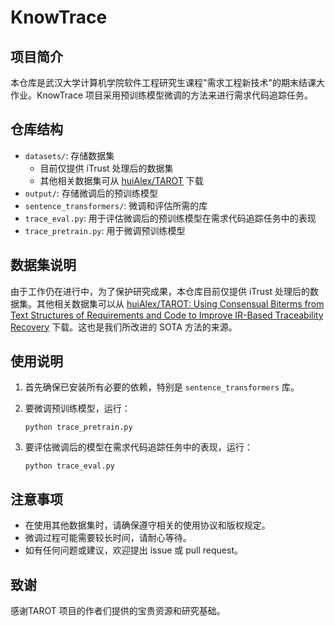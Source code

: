 # KnowTrace

## 项目简介

本仓库是武汉大学计算机学院软件工程研究生课程"需求工程新技术"的期末结课大作业。KnowTrace 项目采用预训练模型微调的方法来进行需求代码追踪任务。

## 仓库结构

- `datasets/`: 存储数据集
  - 目前仅提供 iTrust 处理后的数据集
  - 其他相关数据集可从 [huiAlex/TAROT](https://github.com/huiAlex/TAROT) 下载
- `output/`: 存储微调后的预训练模型
- `sentence_transformers/`: 微调和评估所需的库
- `trace_eval.py`: 用于评估微调后的预训练模型在需求代码追踪任务中的表现
- `trace_pretrain.py`: 用于微调预训练模型

## 数据集说明

由于工作仍在进行中，为了保护研究成果，本仓库目前仅提供 iTrust 处理后的数据集。其他相关数据集可以从 [huiAlex/TAROT: Using Consensual Biterms from Text Structures of Requirements and Code to Improve IR-Based Traceability Recovery](https://github.com/huiAlex/TAROT) 下载。这也是我们所改进的 SOTA 方法的来源。

## 使用说明

1. 首先确保已安装所有必要的依赖，特别是 `sentence_transformers` 库。

2. 要微调预训练模型，运行：
   ```
   python trace_pretrain.py
   ```

3. 要评估微调后的模型在需求代码追踪任务中的表现，运行：
   ```
   python trace_eval.py
   ```

## 注意事项

- 在使用其他数据集时，请确保遵守相关的使用协议和版权规定。
- 微调过程可能需要较长时间，请耐心等待。
- 如有任何问题或建议，欢迎提出 issue 或 pull request。

## 致谢

感谢TAROT 项目的作者们提供的宝贵资源和研究基础。